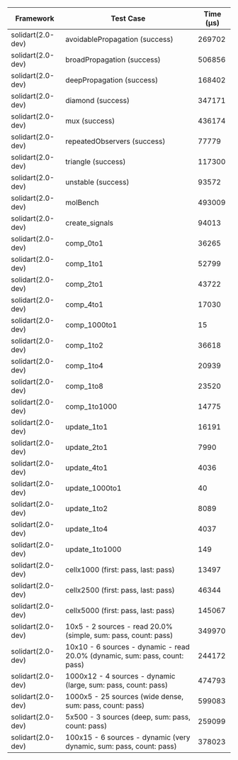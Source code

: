 | Framework | Test Case | Time (μs) |
| --- | --- | --- |
| solidart(2.0-dev) | avoidablePropagation (success) | 269702 |
| solidart(2.0-dev) | broadPropagation (success) | 506856 |
| solidart(2.0-dev) | deepPropagation (success) | 168402 |
| solidart(2.0-dev) | diamond (success) | 347171 |
| solidart(2.0-dev) | mux (success) | 436174 |
| solidart(2.0-dev) | repeatedObservers (success) | 77779 |
| solidart(2.0-dev) | triangle (success) | 117300 |
| solidart(2.0-dev) | unstable (success) | 93572 |
| solidart(2.0-dev) | molBench | 493009 |
| solidart(2.0-dev) | create_signals | 94013 |
| solidart(2.0-dev) | comp_0to1 | 36265 |
| solidart(2.0-dev) | comp_1to1 | 52799 |
| solidart(2.0-dev) | comp_2to1 | 43722 |
| solidart(2.0-dev) | comp_4to1 | 17030 |
| solidart(2.0-dev) | comp_1000to1 | 15 |
| solidart(2.0-dev) | comp_1to2 | 36618 |
| solidart(2.0-dev) | comp_1to4 | 20939 |
| solidart(2.0-dev) | comp_1to8 | 23520 |
| solidart(2.0-dev) | comp_1to1000 | 14775 |
| solidart(2.0-dev) | update_1to1 | 16191 |
| solidart(2.0-dev) | update_2to1 | 7990 |
| solidart(2.0-dev) | update_4to1 | 4036 |
| solidart(2.0-dev) | update_1000to1 | 40 |
| solidart(2.0-dev) | update_1to2 | 8089 |
| solidart(2.0-dev) | update_1to4 | 4037 |
| solidart(2.0-dev) | update_1to1000 | 149 |
| solidart(2.0-dev) | cellx1000 (first: pass, last: pass) | 13497 |
| solidart(2.0-dev) | cellx2500 (first: pass, last: pass) | 46344 |
| solidart(2.0-dev) | cellx5000 (first: pass, last: pass) | 145067 |
| solidart(2.0-dev) | 10x5 - 2 sources - read 20.0% (simple, sum: pass, count: pass) | 349970 |
| solidart(2.0-dev) | 10x10 - 6 sources - dynamic - read 20.0% (dynamic, sum: pass, count: pass) | 244172 |
| solidart(2.0-dev) | 1000x12 - 4 sources - dynamic (large, sum: pass, count: pass) | 474793 |
| solidart(2.0-dev) | 1000x5 - 25 sources (wide dense, sum: pass, count: pass) | 599083 |
| solidart(2.0-dev) | 5x500 - 3 sources (deep, sum: pass, count: pass) | 259099 |
| solidart(2.0-dev) | 100x15 - 6 sources - dynamic (very dynamic, sum: pass, count: pass) | 378023 |
